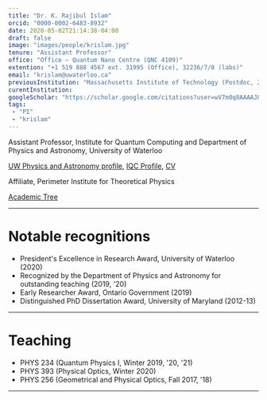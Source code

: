 ```yaml
---
title: "Dr. K. Rajibul Islam"
orcid: "0000-0002-6483-8932"
date: 2020-05-02T21:14:38-04:00
draft: false
image: "images/people/krislam.jpg"
tenure: "Assistant Professor"
office: "Office – Quantum Nano Centre (QNC 4109)"
extention: "+1 519 888 4567 ext. 31995 (Office), 32236/7/8 (labs)"
email: "krislam@uwaterloo.ca"
previousInstitution: "Massachusetts Institute of Technology (Postdoc, 2015-16);  Harvard University (Postdoc, 2012-15); University of Maryland (PhD, 2007-12)"
curentInstitution: 
googleScholar: "https://scholar.google.com/citations?user=wV7m0q8AAAAJ&hl=en"
tags:
 - "PI"
 - "krislam"
---
```


Assistant Professor, Institute for Quantum Computing and Department of Physics and Astronomy, University of Waterloo

[UW Physics and Astronomy profile](https://uwaterloo.ca/physics-astronomy/people-profiles/k-rajibul-islam), [IQC Profile](https://services.iqc.uwaterloo.ca/people/profile/krislam/), <a href="\Miscellaneous_docs\CV_Islam_Aug2020.pdf">CV</a>

Affiliate, Perimeter Institute for Theoretical Physics

[Academic Tree](https://academictree.org/physics/tree.php?pid=172624)

<hr>

<h1>Notable recognitions</h1>

* President's Excellence in Research Award, University of Waterloo (2020)
* Recognized by the Department of Physics and Astronomy for outstanding teaching  (2019, '20)
* Early Researcher Award, Ontario Government (2019)
* Distinguished PhD Dissertation Award, University of Maryland (2012-13)

<hr>

<h1>Teaching</h1>

* PHYS 234 (Quantum Physics I, Winter 2019, '20, '21)
* PHYS 393 (Physical Optics, Winter 2020)
* PHYS 256 (Geometrical and Physical Optics, Fall 2017, '18)

<hr>

